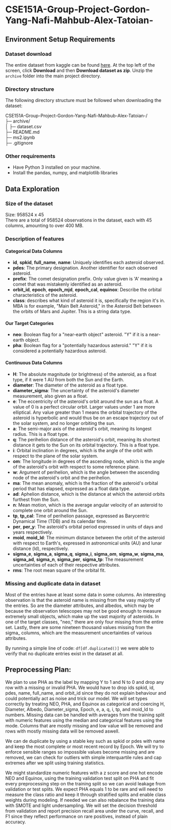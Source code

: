 # CSE151A-Group-Project-Gordon-Yang-Nafi-Mahbub-Alex-Tatoian-
## Environment Setup Requirements
### Dataset download
The entire dataset from kaggle can be found [here](https://www.kaggle.com/datasets/sakhawat18/asteroid-dataset). At the top left of the screen, click **Download** and then **Download dataset as zip**. Unzip the `archive` folder into the main project directory.
### Directory structure
The following directory structure must be followed when downloading the dataset:

CSE151A-Group-Project-Gordon-Yang-Nafi-Mahbub-Alex-Tatoian-/\
├─ archive/\
│  ├─ dataset.csv\
├─ README.md\
├─ ms2.ipynb\
├─ .gitignore

### Other requirements
- Have Python 3 installed on your machine.
- Install the pandas, numpy, and matplotlib libraries

## Data Exploration
### Size of the dataset
Size: 958524 x 45\
There are a total of 958524 observations in the dataset, each with 45 columns, amounting to over 400 MB.
### Description of features
#### Categorical Data Columns
- **id**, **spkid**, **full_name**, **name**: Uniquely identifies each asteroid observed.
- **pdes**: The primary designation. Another identifier for each observed asteroid.
- **prefix**: The comet designation prefix. Only value given is 'A' meaning a comet that was mistakenly identified as an asteroid.
- **orbit_id**, **epoch**, **epoch_mjd**, **epoch_cal**, **equinox**: Describe the orbital characteristics of the asteroid.
- **class**: describes what kind of asteroid it is, specifically the region it's in. MBA is for example, "Main Belt Asteroid," in the Asteroid Belt between the orbits of Mars and Jupiter. This is a string data type.
#### Our Target Categories
- **neo**: Boolean flag for a "near-earth object" asteroid. "Y" if it is a near-earth object.
- **pha**: Boolean flag for a "potentially hazardous asteroid." "Y" if it is considered a potentially hazardous asteroid.
#### Continuous Data Columns
- **H**: The absolute magnitude (or brightness) of the asteroid, as a float type, if it were 1 AU from both the Sun and the Earth.
- **diameter**: The diameter of the asteroid as a float type.
- **diameter_sigma**: The uncertainty of the asteroid's diameter measurement, also given as a float.
- **e**: The eccentricity of the asteroid's orbit around the sun as a float. A value of 0 is a perfect circular orbit. Larger values under 1 are more elliptical. Any value greater than 1 means the orbital trajectory of the asteroid is hyperbolic and would thus be on an escape trajectory out of the solar system, and no longer orbiting the sun.
- **a**: The semi-major axis of the asteroid's orbit, meaning its longest radius. This is a float type.
- **q**: The perihelion distance of the asteroid's orbit, meaning its shortest distance it gets to the Sun on its orbital trajectory. This is a float type.
- **i**: Orbital inclination in degrees, which is the angle of the orbit with respect to the plane of the solar system.
- **om**: The longitude in degrees of the ascending node, which is the angle of the asteroid's orbit with respect to some reference plane.
- **w**: Argument of perihelion, which is the angle between the ascending node of the asteroid's orbit and the perihelion.
- **ma**: The mean anomaly, which is the fraction of the asteroid's orbital period that has elapsed, expressed as a float data type.
- **ad**: Aphelion distance, which is the distance at which the asteroid orbits furthest from the Sun.
- **n**: Mean motion, which is the average angular velocity of an asteroid to complete one orbit around the Sun.
- **tp**, **tp_cal**: Time of perihelion passage, expressed as Barycentric Dynamical Time (TDB) and its calendar time.
- **per**, **per_y**: The asteroid's orbital period expressed in units of days and years respectively.
- **moid**, **moid_ld**: The minimum distance between the orbit of the asteroid with respect to Earth's, expressed in astronomical units (AU) and lunar distance (ld), respectively.
- **sigma_e**, **sigma_a**, **sigma_q**, **sigma_i**, **sigma_om**, **sigma_w**, **sigma_ma**, **sigma_ad**, **sigma_n**, **sigma_per**, **sigma_tp**: The measurement uncertainties of each of their respective attributes.
- **rms**: The root mean square of the orbital fit.
### Missing and duplicate data in dataset
Most of the entries have at least some data in some columns. An interesting observation is that the asteroid name is missing from the vasy majority of the entries. So are the diameter attributes, and albedos, which may be because the observation telescopes may not be good enough to measure extremely small objects, which make up the vast majority of asteroids. In one of the target classes, "neo," there are only four missing from the entire set. Lastly, there are some nineteen thousand values missing from the sigma_ columns, which are the measurement uncertainties of various attributes.

By running a simple line of code: `df[df.duplicated()]` we were able to verify that no duplicate entries exist in the dataset at all.

## Preprocessing Plan:

We plan to use PHA as the label by mapping Y to 1 and N to 0 and drop any row with a missing or invalid PHA. We would have to drop ids spkid, id, pdes, name, full_name, and orbit_id since they do not explain behaviour and could potentially act as noise and trick our model. We will set types correctly by treating NEO, PHA, and Equinox as categorical and coercing H, Diameter, Albedo, Diameter_sigma, Epoch, e, a, q, i, tp, and moid_ld to numbers. Missing data can be handled with averages from the training split with numeric features using the median and categorical features using the mode. Columns that are mostly missing and low value will be removed and rows with mostly missing data will be removed aswell.

We can de duplicate by using a stable key such as spkid or pdes with name and keep the most complete or most recent record by Epoch. We will try to enforce sensible ranges so impossible values become missing and are removed, we can check for outliers with simple interquartile rules and cap extremes after we split using training statistics.

We might standardize numeric features with a z score and one hot encode NEO and Equinox, using the training validation test split on PHA and fit every preprocessing step on the training split so we can avoid leakage from validation or test splits. We expect PHA equals 1 to be rare and will need to measure the class ratio and keep it through stratified splits and enable class weights during modeling. If needed we can also rebalance the training data with SMOTE and light undersampling. We will set the decision threshold from validation and report precision recall area under the curve, recall, and F1 since they reflect performance on rare positives, instead of plain accuracy.
